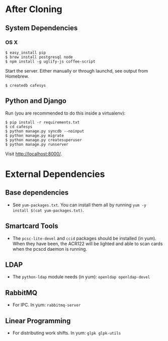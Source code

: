 # After Cloning
## System Dependencies
### OS X

    $ easy_install pip
    $ brew install postgresql node
    $ npm install -g uglify-js coffee-script

Start the server. Either manually or through launchd, see output from
Homebrew.

    $ createdb cafesys

## Python and Django
Run (you are recommended to do this inside a virtualenv):

    $ pip install -r requirements.txt
    $ cd cafesys
    $ python manage.py syncdb --noinput
    $ python manage.py migrate
    $ python manage.py createsuperuser
    $ python manage.py runserver 

Visit [http://localhost:8000/](http://localhost:8000/).

# External Dependencies
## Base dependencies
 * See `yum-packages.txt`. You can install them all by running 
   `yum -y install $(cat yum-packages.txt)`.

## Smartcard Tools
 * The `pcsc-lite-devel` and `ccid` packages should be installed (in yum). 
   When they have been, the ACR122 will be lighted and able to scan cards 
   when the pcscd daemon is running.

## LDAP
 * The `python-ldap` module needs (in yum): `openldap openldap-devel`

## RabbitMQ
 * For IPC. In yum: `rabbitmq-server`

## Linear Programming
 * For distributing work shifts. In yum: `glpk glpk-utils`
